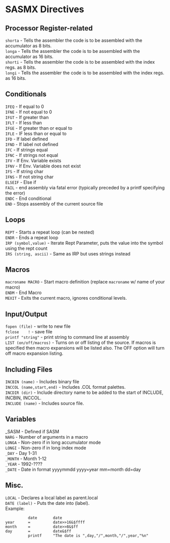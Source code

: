 # SASMX Directives

## Processor Register-related
``shorta``  - Tells the assembler the code is to be assembled with the accumulator as 8 bits.  
``longa``  - Tells the assembler the code is to be assembled with the accumulator as 16 bits.  
``shorti`` - Tells the assembler the code is to be assembled with the index regs. as 8 bits.  
``longi``  - Tells the assembler the code is to be assembled with the index regs. as 16 bits.  
## Conditionals
``IFEQ`` - If equal to 0  
``IFNE`` - If not equal to 0  
``IFGT`` - If greater than  
``IFLT`` - If less than  
``IFGE`` - If greater than or equal to  
``IFLE`` - IF less than or equal to  
``IFD`` - If label defined  
``IFND`` - If label not defined  
``IFC`` - If strings equal  
``IFNC`` - If strings not equal  
``IFV`` - If Env. Variable exists  
``IFNV`` - If Env. Variable does not exist  
``IFS`` - If string char  
``IFNS`` - If not string char  
``ELSEIF`` - Else if  
``FAIL`` - end assembly via fatal error (typically preceded by a printf specifying the error)  
``ENDC`` - End conditional  
``END`` - Stops assembly of the current source file  
## Loops
``REPT`` - Starts a repeat loop (can be nested)  
``ENDR`` - Ends a repeat loop  
``IRP (symbol,value)`` - Iterate Rept Parameter, puts the value into the symbol using the rept count  
``IRS (string, ascii)`` - Same as IRP but uses strings instead  
## Macros
``macroname	MACRO`` - Start macro definition (replace ``macroname`` w/ name of your macro)  
``ENDM`` - End Macro  
``MEXIT`` - Exits the current macro, ignores conditional levels.  
## Input/Output
``fopen	(file)`` - write to new file  
``fclose	!`` - save file  
``printf "string"`` - print string to command line at assembly  
``LIST (on/off/macros)`` - Turns on or off listing of the source. If macros is specified then macro expansions will be listed also. The OFF option will turn off macro expansion listing.  
## Including Files
``INCBIN (name)`` - Includes binary file  
``INCCOL (name,start,end)`` - Includes .COL format palettes.  
``INCDIR (dir)`` - Include directory name to be added to the start of INCLUDE, INCBIN, INCCOL.  
``INCLUDE (name)`` - Includes source file.  
## Variables
_SASM - Defined if SASM  
``NARG`` - Number of arguments in a macro  
``LONGA`` - Non-zero if in long accumulator mode  
``LONGI`` - Non-zero if in long index mode  
``_DAY`` - Day 1-31  
``_MONTH`` - Month 1-12  
``_YEAR`` - 1992-????  
``_DATE`` - Date in format yyyymmdd  yyyy=year mm=month dd=day  
## Misc.
``LOCAL`` - Declares a local label as parent.local  
``DATE (label)`` - Puts the date into (label).  
Example:  
```
          date       date
year      =          date>>16&$ffff
month     =          date>>8&$ff
day       =          date&$ff
          printf     "The date is ",day,"/",month,"/",year,"%n"
```
